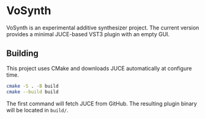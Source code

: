 # VoSynth

VoSynth is an experimental additive synthesizer project. The current version provides a minimal JUCE-based VST3 plugin with an empty GUI.

## Building

This project uses CMake and downloads JUCE automatically at configure time.

```bash
cmake -S . -B build
cmake --build build
```

The first command will fetch JUCE from GitHub. The resulting plugin binary will be located in `build/`.
